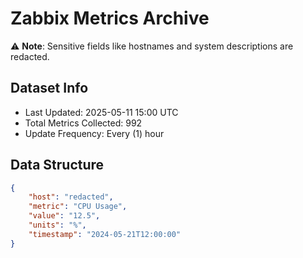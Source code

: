 # Zabbix Metrics Archive

⚠️ **Note**: Sensitive fields like hostnames and system descriptions are redacted.

## Dataset Info
- Last Updated: 2025-05-11 15:00 UTC
- Total Metrics Collected: 992
- Update Frequency: Every (1) hour

## Data Structure
```json
{
    "host": "redacted",
    "metric": "CPU Usage",
    "value": "12.5",
    "units": "%",
    "timestamp": "2024-05-21T12:00:00"
}
```
